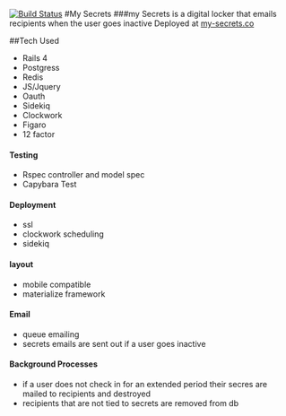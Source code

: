 [![Build Status](https://travis-ci.org/mmplisskin/my_secrets.svg?branch=travis)](https://travis-ci.org/mmplisskin/my_secrets)
#My Secrets
###my Secrets is a digital locker that emails recipients when the user goes inactive 
Deployed at [my-secrets.co](http://www.my-secrets.co)
 <br />

##Tech Used

- Rails 4
- Postgress
- Redis
- JS/Jquery
- Oauth
- Sidekiq
- Clockwork
- Figaro
- 12 factor

#### Testing
- Rspec controller and model spec
- Capybara Test

#### Deployment
- ssl
- clockwork scheduling
- sidekiq


#### layout
- mobile compatible
- materialize framework


#### Email
- queue emailing
- secrets emails are sent out if a user goes inactive

#### Background Processes
- if a user does not check in for an extended period their secres are mailed to recipients and destroyed
- recipients that are not tied to secrets are removed from db

